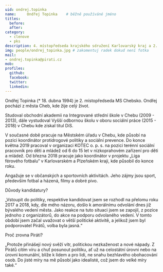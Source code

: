 ```yaml
---
uid: ondrej.topinka
name:     Ondřej Topinka 	# běžně používáné jméno
titles:
  before:
  after:
category:
  - clenove
  - pks
description: 4. místopředseda krajského sdružení Karlovarský kraj a 2. místopředseda místního sdružení Chebsko
img: people/ondrej_topinka.jpg # zakomentuj radek dokud není fotka
mail:
- ondrej.topinka@pirati.cz
mob:
profiles:
  github:
  facebook:
  twitter:
  linkedin:
---
```


Ondřej Topinka (* 18. dubna 1994) je 2. místopředseda MS Chebsko. Ondřej pochází z města Cheb, kde žije celý život.

Studoval obchodní akademii na Integrované střední škole v Chebu (2009 - 2013), dále 
vystudoval Vyšší odbornou školu v oboru sociální práce (2015 - 2018) v Chebu kde získal titul DiS.

V současné době pracuje na Městském úřadu v Chebu, kde působí na pozici koordinátor protidrogové
politiky a sociální prevence. Do konce května 2019 pracoval v organizaci KOTEC o. p. s. na pozici 
terénní sociální pracovník pro děti a mládež od 6 do 15 let v nízkoprahovém zařízení pro děti a mládež. Od 
března 2018 pracuje jako koordinátor v projektu „Liga férového fotbalu“ v Karlovarském a Plzeňském kraji, kde 
působil do konce roku.

Angažuje se v občanských a sportovních aktivitách. Jeho zájmy jsou sport, především fotbal a házená, filmy a dobré pivo.

Důvody kandidatury?

„Vstoupit do politiky, respektive kandidovat jsem se rozhodl na přelomu roku 2017 a 2018, kdy, dle mého názoru, došlo k amorálnímu odvolání dnes již bývalého vedení města. Jako reakce na tuto situaci jsem se zapojil, z pozice jednoho z organizátorů, do akce na podporu odvolaného vedení. V tomto období jsem začal uvažovat o větší politické aktivitě, a jelikož jsem byl podporovatel Pirátů, volba byla jasná.“

Proč zrovna Piráti?

„Protože přinášejí nový svěží vítr, politickou nezkaženost a nové nápady. Z Pirátů cítím víru a chuť posunout politiku, ať už na celostátní úrovni nebo na úrovni komunální, blíže k lidem a pro lidi, ne snahu bezhlavého obohacování osob. Do jisté míry na mě působí jako idealisté, což jsem do velké míry také.“
